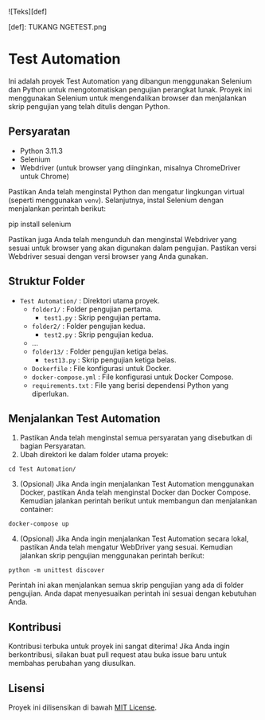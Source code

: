 ![Teks][def]

[def]: TUKANG NGETEST.png

# Test Automation

Ini adalah proyek Test Automation yang dibangun menggunakan Selenium dan Python untuk mengotomatiskan pengujian perangkat lunak. Proyek ini menggunakan Selenium untuk mengendalikan browser dan menjalankan skrip pengujian yang telah ditulis dengan Python.

## Persyaratan

- Python 3.11.3
- Selenium
- Webdriver (untuk browser yang diinginkan, misalnya ChromeDriver untuk Chrome)

Pastikan Anda telah menginstal Python dan mengatur lingkungan virtual (seperti menggunakan `venv`). Selanjutnya, instal Selenium dengan menjalankan perintah berikut:

pip install selenium

Pastikan juga Anda telah mengunduh dan menginstal Webdriver yang sesuai untuk browser yang akan digunakan dalam pengujian. Pastikan versi Webdriver sesuai dengan versi browser yang Anda gunakan.

## Struktur Folder

- `Test Automation/` : Direktori utama proyek.
    - `folder1/` : Folder pengujian pertama.
        - `test1.py` : Skrip pengujian pertama.
    - `folder2/` : Folder pengujian kedua.
        - `test2.py` : Skrip pengujian kedua.
    - ...
    - `folder13/` : Folder pengujian ketiga belas.
        - `test13.py` : Skrip pengujian ketiga belas.
    - `Dockerfile` : File konfigurasi untuk Docker.
    - `docker-compose.yml` : File konfigurasi untuk Docker Compose.
    - `requirements.txt` : File yang berisi dependensi Python yang diperlukan.

## Menjalankan Test Automation

1. Pastikan Anda telah menginstal semua persyaratan yang disebutkan di bagian Persyaratan.
2. Ubah direktori ke dalam folder utama proyek:

```
cd Test Automation/
```

3. (Opsional) Jika Anda ingin menjalankan Test Automation menggunakan Docker, pastikan Anda telah menginstal Docker dan Docker Compose. Kemudian jalankan perintah berikut untuk membangun dan menjalankan container:

```
docker-compose up
```

4. (Opsional) Jika Anda ingin menjalankan Test Automation secara lokal, pastikan Anda telah mengatur WebDriver yang sesuai. Kemudian jalankan skrip pengujian menggunakan perintah berikut:

```
python -m unittest discover
```

Perintah ini akan menjalankan semua skrip pengujian yang ada di folder pengujian. Anda dapat menyesuaikan perintah ini sesuai dengan kebutuhan Anda.

## Kontribusi

Kontribusi terbuka untuk proyek ini sangat diterima! Jika Anda ingin berkontribusi, silakan buat pull request atau buka issue baru untuk membahas perubahan yang diusulkan.

## Lisensi

Proyek ini dilisensikan di bawah [MIT License](LICENSE).